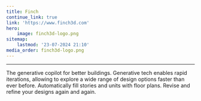 ```yaml
---
title: Finch
continue_link: true
link: 'https://www.finch3d.com'
hero:
    image: finch3d-logo.png
sitemap:
    lastmod: '23-07-2024 21:10'
media_order: finch3d-logo.png
---
```


---
The generative copilot for better buildings. Generative tech enables rapid iterations, allowing to explore a wide range of design options faster than ever before. Automatically fill stories and units with floor plans. Revise and refine your designs again and again.